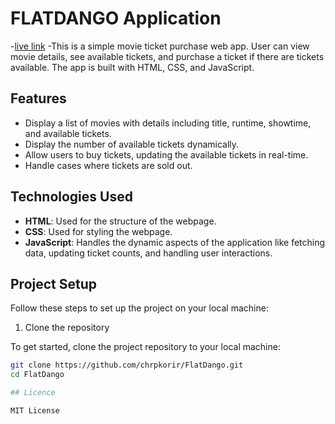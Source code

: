 # FLATDANGO Application
-[live link](https://chrpkorir.github.io/FlatDango/)
-This is a simple movie ticket purchase web app. User can view movie details, see available tickets, and purchase a ticket if there are tickets available. The app is built with HTML, CSS, and JavaScript.

## Features
- Display a list of movies with details including title, runtime, showtime, and available tickets.
- Display the number of available tickets dynamically.
- Allow users to buy tickets, updating the available tickets in real-time.
- Handle cases where tickets are sold out.

## Technologies Used
- **HTML**: Used for the structure of the webpage.
- **CSS**: Used for styling the webpage.
- **JavaScript**: Handles the dynamic aspects of the application like fetching data, updating ticket counts, and handling user interactions.
  
## Project Setup

Follow these steps to set up the project on your local machine:

 1. Clone the repository

To get started, clone the project repository to your local machine:

```bash
git clone https://github.com/chrpkorir/FlatDango.git
cd FlatDango

## Licence

MIT License

